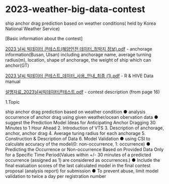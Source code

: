 # 2023-weather-big-data-contest
ship anchor drag prediction based on weather conditions( held by Korea National Weather Service)


[Basic information about the contest]


[2023 날씨 빅데이터 콘테스트(해양안전 데이터_정박지 정보).pdf](https://github.com/hyel0000/2023-weather-big-data-contest/files/13329477/2023._.pdf) - anchorage information(Busan, Ulsan) 
including anchorage name, average turning radius(m), location, shape of anchorage, the weight of ship which can anchor(GT)


[2023 날씨 빅데이터 콘테스트_데이터_사용_안내_최종 (1).pdf](https://github.com/hyel0000/2023-weather-big-data-contest/files/13329497/2023._._._._.1.pdf) - R & HIVE Data manual


[설명자료_2023날씨빅데이터콘테스트.pdf](https://github.com/hyel0000/2023-weather-big-data-contest/files/13329566/_2023.pdf) - contest description (from page 16)
  
1.Topic

ship anchor drag prediction based on weather condition
● analysis occurrence of anchor drag using given weather/ocean obervation data 
● suggest the Prediction Model Ideas for Anticipating Anchor Dragging 30 Minutes to 1 Hour Ahead
2. Introduction of VTS
3. Description of anchorage, anchor, anchor drag
4. Average turing radius for each anchorage
5. Construction & Description of Data 
6. Model Validation
● using CSI to calculate accuracy of the model(0: non-occurrence, 1: occurrence)
● Predicting the Occurrence or Non-occurrence Based on Provided Data Only for a Specific Time Period(Values within +/- 30 minutes of a predicted occurrence (assigned as 1) are considered as occurrences.)
● Include the final evaluation scores of the last calculated model in the final contest proposal (analysis report) for submission
● To prevent abuse, limit model validation to twice a day per registration number



















